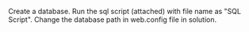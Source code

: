 Create a database.
Run the sql script (attached) with file name as "SQL Script".
Change the database path in web.config file in solution.
<connectionStrings>
    <add name="EntityModel" connectionString="data source=.\SQLExpress;initial catalog=TestDb;persist security info=True;user id=sa;password=Passwd@12;MultipleActiveResultSets=True;App=EntityFramework" providerName="System.Data.SqlClient" />
</connectionStrings>
